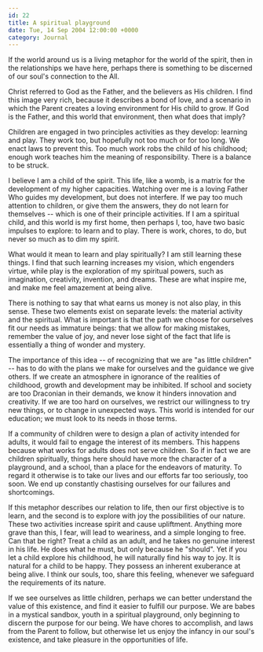 ```yaml
---
id: 22
title: A spiritual playground
date: Tue, 14 Sep 2004 12:00:00 +0000
category: Journal
---
```


If the world around us is a living metaphor for the world of the spirit,
then in the relationships we have here, perhaps there is something to be
discerned of our soul's connection to the All.

Christ referred to God as the Father, and the believers as His children.
I find this image very rich, because it describes a bond of love, and a
scenario in which the Parent creates a loving environment for His child
to grow.  If God is the Father, and this world that environment, then
what does that imply?

Children are engaged in two principles activities as they develop:
learning and play.  They work too, but hopefully not too much or for too
long.  We enact laws to prevent this.  Too much work robs the child of
his childhood; enough work teaches him the meaning of responsibility.
There is a balance to be struck.

I believe I am a child of the spirit.  This life, like a womb, is a
matrix for the development of my higher capacities.  Watching over me is
a loving Father Who guides my development, but does not interfere.  If
we pay too much attention to children, or give them the answers, they do
not learn for themselves -- which is one of their principle activities.
If I am a spiritual child, and this world is my first home, then perhaps
I, too, have two basic impulses to explore: to learn and to play.  There
is work, chores, to do, but never so much as to dim my spirit.

What would it mean to learn and play spiritually?  I am still learning
these things.  I find that such learning increases my vision, which
engenders virtue, while play is the exploration of my spiritual powers,
such as imagination, creativity, invention, and dreams.  These are what
inspire me, and make me feel amazement at being alive.

There is nothing to say that what earns us money is not also play, in
this sense.  These two elements exist on separate levels: the material
activity and the spiritual.  What is important is that the path we
choose for ourselves fit our needs as immature beings: that we allow for
making mistakes, remember the value of joy, and never lose sight of the
fact that life is essentially a thing of wonder and mystery.

The importance of this idea -- of recognizing that we are "as little
children" -- has to do with the plans we make for ourselves and the
guidance we give others.  If we create an atmosphere in ignorance of the
realities of childhood, growth and development may be inhibited.  If
school and society are too Draconian in their demands, we know it
hinders innovation and creativity.  If we are too hard on ourselves, we
restrict our willingness to try new things, or to change in unexpected
ways.  This world is intended for our education; we must look to its
needs in those terms.

If a community of children were to design a plan of activity intended
for adults, it would fail to engage the interest of its members.  This
happens because what works for adults does not serve children.  So if in
fact we are children spiritually, things here should have more the
character of a playground, and a school, than a place for the endeavors
of maturity.  To regard it otherwise is to take our lives and our
efforts far too seriously, too soon.  We end up constantly chastising
ourselves for our failures and shortcomings.

If this metaphor describes our relation to life, then our first
objective is to learn, and the second is to explore with joy the
possibilities of our nature.  These two activities increase spirit and
cause upliftment.  Anything more grave than this, I fear, will lead to
weariness, and a simple longing to free.  Can that be right?  Treat a
child as an adult, and he takes no genuine interest in his life.  He
does what he must, but only because he "should".  Yet if you let a child
explore his childhood, he will naturally find his way to joy.  It is
natural for a child to be happy.  They possess an inherent exuberance at
being alive.  I think our souls, too, share this feeling, whenever we
safeguard the requirements of its nature.

If we see ourselves as little children, perhaps we can better understand
the value of this existence, and find it easier to fulfill our purpose.
We are babes in a mystical sandbox, youth in a spiritual playground,
only beginning to discern the purpose for our being.  We have chores to
accomplish, and laws from the Parent to follow, but otherwise let us
enjoy the infancy in our soul's existence, and take pleasure in the
opportunities of life.


